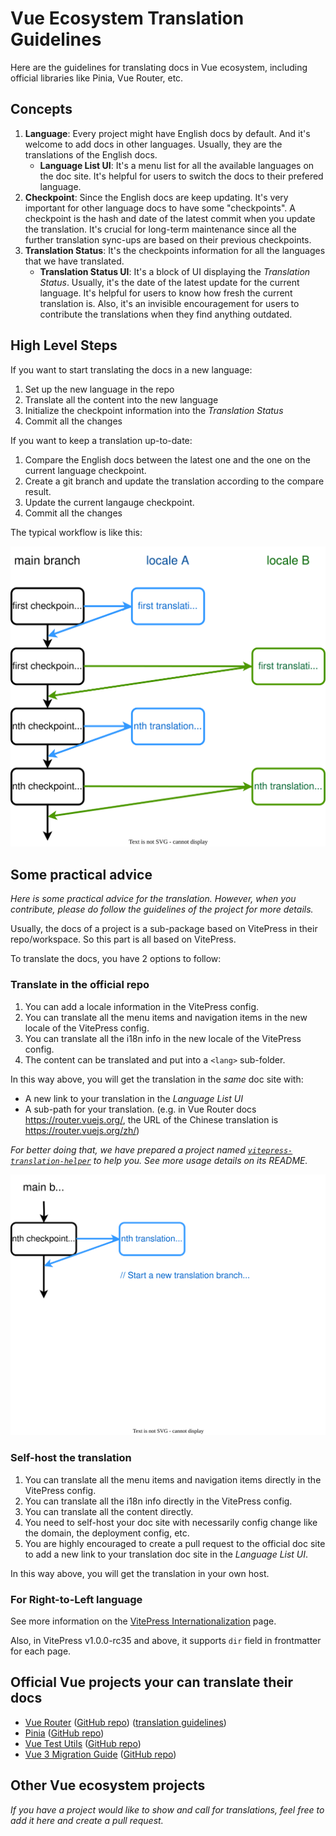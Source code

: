 # Vue Ecosystem Translation Guidelines

Here are the guidelines for translating docs in Vue ecosystem, including official libraries like Pinia, Vue Router, etc.

## Concepts

1. **Language**: Every project might have English docs by default. And it's welcome to add docs in other languages. Usually, they are the translations of the English docs.
    - **Language List UI**: It's a menu list for all the available languages on the doc site. It's helpful for users to switch the docs to their prefered language.
2. **Checkpoint**: Since the English docs are keep updating. It's very important for other language docs to have some "checkpoints". A checkpoint is the hash and date of the latest commit when you update the translation. It's crucial for long-term maintenance since all the further translation sync-ups are based on their previous checkpoints.
3. **Translation Status**: It's the checkpoints information for all the languages that we have translated.
    - **Translation Status UI**: It's a block of UI displaying the _Translation Status_. Usually, it's the date of the latest update for the current language. It's helpful for users to know how fresh the current translation is. Also, it's an invisible encouragement for users to contribute the translations when they find anything outdated.

## High Level Steps

If you want to start translating the docs in a new language:

1. Set up the new language in the repo
2. Translate all the content into the new language
3. Initialize the checkpoint information into the _Translation Status_
4. Commit all the changes

If you want to keep a translation up-to-date:

1. Compare the English docs between the latest one and the one on the current language checkpoint.
2. Create a git branch and update the translation according to the compare result.
3. Update the current langauge checkpoint.
4. Commit all the changes

The typical workflow is like this:

![typical translation workflow](./assets/ecosystem-workflow.svg)

## Some practical advice

_Here is some practical advice for the translation. However, when you contribute, please do follow the guidelines of the project for more details._

Usually, the docs of a project is a sub-package based on VitePress in their repo/workspace. So this part is all based on VitePress.

To translate the docs, you have 2 options to follow:

### Translate in the official repo

1. You can add a locale information in the VitePress config.
2. You can translate all the menu items and navigation items in the new locale of the VitePress config.
3. You can translate all the i18n info in the new locale of the VitePress config.
4. The content can be translated and put into a `<lang>` sub-folder.

In this way above, you will get the translation in the _same_ doc site with:
- A new link to your translation in the _Language List UI_
- A sub-path for your translation. (e.g. in Vue Router docs https://router.vuejs.org/, the URL of the Chinese translation is https://router.vuejs.org/zh/)

_For better doing that, we have prepared a project named [`vitepress-translation-helper`](https://github.com/vuejs-translations/vitepress-translation-helper) to help you. See more usage details on its README._

![typical translation workflow for regular update](./assets/ecosystem-workflow-update.svg)

### Self-host the translation

1. You can translate all the menu items and navigation items directly in the VitePress config.
2. You can translate all the i18n info directly in the VitePress config.
3. You can translate all the content directly.
4. You need to self-host your doc site with necessarily config change like the domain, the deployment config, etc.
5. You are highly encouraged to create a pull request to the official doc site to add a new link to your translation doc site in the _Language List UI_.

In this way above, you will get the translation in your own host.

### For Right-to-Left language

See more information on the [VitePress Internationalization](https://vitepress.dev/guide/i18n#rtl-support-experimental) page.

Also, in VitePress v1.0.0-rc35 and above, it supports `dir` field in frontmatter for each page.

## Official Vue projects your can translate their docs

- [Vue Router](https://router.vuejs.org/) ([GitHub repo](https://github.com/vuejs/router)) ([translation guidelines](https://github.com/vuejs/router/blob/main/.github/contributing.md#contributing-docs))
- [Pinia](https://pinia.vuejs.org/) ([GitHub repo](https://github.com/vuejs/pinia)) 
- [Vue Test Utils](https://test-utils.vuejs.org/) ([GitHub repo](https://github.com/vuejs/test-utils/))
- [Vue 3 Migration Guide](https://v3-migration.vuejs.org/) ([GitHub repo](https://github.com/vuejs/v3-migration-guide))

## Other Vue ecosystem projects

_If you have a project would like to show and call for translations, feel free to add it here and create a pull request._
